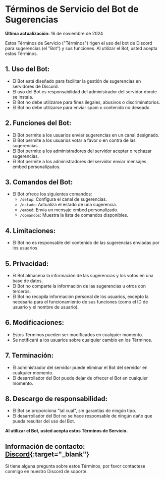 # Términos de Servicio del Bot de Sugerencias

**Última actualización:** 16 de noviembre de 2024

Estos Términos de Servicio ("Términos") rigen el uso del bot de Discord para sugerencias (el "Bot") y sus funciones. Al utilizar el Bot, usted acepta estos Términos.

## 1. Uso del Bot:

* El Bot está diseñado para facilitar la gestión de sugerencias en servidores de Discord.
* El uso del Bot es responsabilidad del administrador del servidor donde se instala.
* El Bot no debe utilizarse para fines ilegales, abusivos o discriminatorios.
* El Bot no debe utilizarse para enviar spam o contenido no deseado.

## 2. Funciones del Bot:

* El Bot permite a los usuarios enviar sugerencias en un canal designado.
* El Bot permite a los usuarios votar a favor o en contra de las sugerencias.
* El Bot permite a los administradores del servidor aceptar o rechazar sugerencias.
* El Bot permite a los administradores del servidor enviar mensajes embed personalizados.

## 3.  Comandos del Bot:

* El Bot ofrece los siguientes comandos:
    * `/setup`: Configura el canal de sugerencias.
    * `/estado`: Actualiza el estado de una sugerencia.
    * `/embed`: Envía un mensaje embed personalizado.
    * `/comandos`: Muestra la lista de comandos disponibles.

## 4.  Limitaciones:

* El Bot no es responsable del contenido de las sugerencias enviadas por los usuarios.

## 5. Privacidad:

* El Bot almacena la información de las sugerencias y los votos en una base de datos.
* El Bot no comparte la información de las sugerencias u otros con terceros.
* El Bot no recopila información personal de los usuarios, excepto la necesaria para el funcionamiento de sus funciones (como el ID de usuario y el nombre de usuario).

## 6.  Modificaciones:

* Estos Términos pueden ser modificados en cualquier momento.
* Se notificará a los usuarios sobre cualquier cambio en los Términos.

## 7.  Terminación:

* El administrador del servidor puede eliminar el Bot del servidor en cualquier momento.
* El desarrollador del Bot puede dejar de ofrecer el Bot en cualquier momento.

## 8.  Descargo de responsabilidad:

* El Bot se proporciona "tal cual", sin garantías de ningún tipo.
* El desarrollador del Bot no se hace responsable de ningún daño que pueda resultar del uso del Bot.


**Al utilizar el Bot, usted acepta estos Términos de Servicio.**


## Información de contacto: [Discord](https://discord.gg/xvnZYKDkTn){:target="_blank"}

Si tiene alguna pregunta sobre estos Términos, por favor contactese conmigo en nuestro Discord de soporte.
